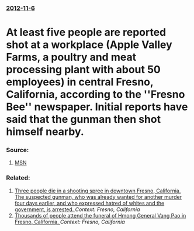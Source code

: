 ### [2012-11-6](/news/2012/11/6/index.md)

# At least five people are reported shot at a workplace (Apple Valley Farms, a poultry and meat processing plant with about 50 employees) in central Fresno, California, according to the ''Fresno Bee'' newspaper. Initial reports have said that the gunman then shot himself nearby. 




### Source:

1. [MSN](http://t.news.msn.com/us/deadly-shooting-reported-at-calif-business)

### Related:

1. [Three people die in a shooting spree in downtown Fresno, California. The suspected gunman, who was already wanted for another murder four days earlier, and who expressed hatred of whites and the government, is arrested. ](/news/2017/04/18/three-people-die-in-a-shooting-spree-in-downtown-fresno-california-the-suspected-gunman-who-was-already-wanted-for-another-murder-four-da.md) _Context: Fresno, California_
2. [Thousands of people attend the funeral of Hmong General Vang Pao in Fresno, California. ](/news/2011/02/4/thousands-of-people-attend-the-funeral-of-hmong-general-vang-pao-in-fresno-california.md) _Context: Fresno, California_
